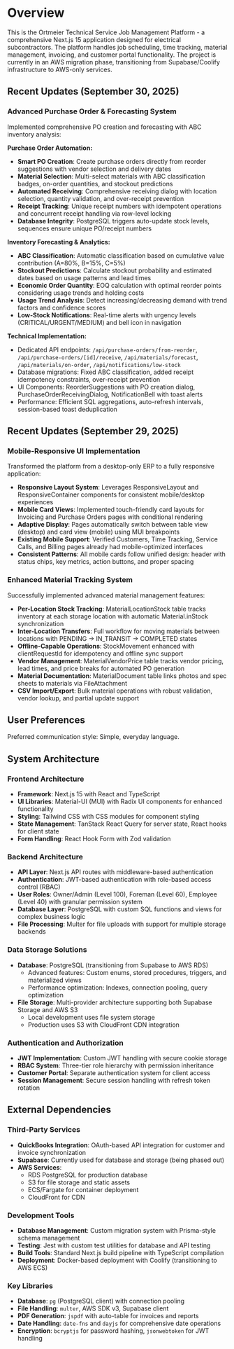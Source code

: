 # Overview

This is the Ortmeier Technical Service Job Management Platform - a comprehensive Next.js 15 application designed for electrical subcontractors. The platform handles job scheduling, time tracking, material management, invoicing, and customer portal functionality. The project is currently in an AWS migration phase, transitioning from Supabase/Coolify infrastructure to AWS-only services.

## Recent Updates (September 30, 2025)

### Advanced Purchase Order & Forecasting System
Implemented comprehensive PO creation and forecasting with ABC inventory analysis:

**Purchase Order Automation:**
- **Smart PO Creation**: Create purchase orders directly from reorder suggestions with vendor selection and delivery dates
- **Material Selection**: Multi-select materials with ABC classification badges, on-order quantities, and stockout predictions
- **Automated Receiving**: Comprehensive receiving dialog with location selection, quantity validation, and over-receipt prevention
- **Receipt Tracking**: Unique receipt numbers with idempotent operations and concurrent receipt handling via row-level locking
- **Database Integrity**: PostgreSQL triggers auto-update stock levels, sequences ensure unique PO/receipt numbers

**Inventory Forecasting & Analytics:**
- **ABC Classification**: Automatic classification based on cumulative value contribution (A=80%, B=15%, C=5%)
- **Stockout Predictions**: Calculate stockout probability and estimated dates based on usage patterns and lead times
- **Economic Order Quantity**: EOQ calculation with optimal reorder points considering usage trends and holding costs
- **Usage Trend Analysis**: Detect increasing/decreasing demand with trend factors and confidence scores
- **Low-Stock Notifications**: Real-time alerts with urgency levels (CRITICAL/URGENT/MEDIUM) and bell icon in navigation

**Technical Implementation:**
- Dedicated API endpoints: `/api/purchase-orders/from-reorder`, `/api/purchase-orders/[id]/receive`, `/api/materials/forecast`, `/api/materials/on-order`, `/api/notifications/low-stock`
- Database migrations: Fixed ABC classification, added receipt idempotency constraints, over-receipt prevention
- UI Components: ReorderSuggestions with PO creation dialog, PurchaseOrderReceivingDialog, NotificationBell with toast alerts
- Performance: Efficient SQL aggregations, auto-refresh intervals, session-based toast deduplication

## Recent Updates (September 29, 2025)

### Mobile-Responsive UI Implementation
Transformed the platform from a desktop-only ERP to a fully responsive application:
- **Responsive Layout System**: Leverages ResponsiveLayout and ResponsiveContainer components for consistent mobile/desktop experiences
- **Mobile Card Views**: Implemented touch-friendly card layouts for Invoicing and Purchase Orders pages with conditional rendering
- **Adaptive Display**: Pages automatically switch between table view (desktop) and card view (mobile) using MUI breakpoints
- **Existing Mobile Support**: Verified Customers, Time Tracking, Service Calls, and Billing pages already had mobile-optimized interfaces
- **Consistent Patterns**: All mobile cards follow unified design: header with status chips, key metrics, action buttons, and proper spacing

### Enhanced Material Tracking System
Successfully implemented advanced material management features:
- **Per-Location Stock Tracking**: MaterialLocationStock table tracks inventory at each storage location with automatic Material.inStock synchronization
- **Inter-Location Transfers**: Full workflow for moving materials between locations with PENDING → IN_TRANSIT → COMPLETED states
- **Offline-Capable Operations**: StockMovement enhanced with clientRequestId for idempotency and offline sync support
- **Vendor Management**: MaterialVendorPrice table tracks vendor pricing, lead times, and price breaks for automated PO generation
- **Material Documentation**: MaterialDocument table links photos and spec sheets to materials via FileAttachment
- **CSV Import/Export**: Bulk material operations with robust validation, vendor lookup, and partial update support

## User Preferences

Preferred communication style: Simple, everyday language.

## System Architecture

### Frontend Architecture
- **Framework**: Next.js 15 with React and TypeScript
- **UI Libraries**: Material-UI (MUI) with Radix UI components for enhanced functionality
- **Styling**: Tailwind CSS with CSS modules for component styling
- **State Management**: TanStack React Query for server state, React hooks for client state
- **Form Handling**: React Hook Form with Zod validation

### Backend Architecture
- **API Layer**: Next.js API routes with middleware-based authentication
- **Authentication**: JWT-based authentication with role-based access control (RBAC)
- **User Roles**: Owner/Admin (Level 100), Foreman (Level 60), Employee (Level 40) with granular permission system
- **Database Layer**: PostgreSQL with custom SQL functions and views for complex business logic
- **File Processing**: Multer for file uploads with support for multiple storage backends

### Data Storage Solutions
- **Database**: PostgreSQL (transitioning from Supabase to AWS RDS)
  - Advanced features: Custom enums, stored procedures, triggers, and materialized views
  - Performance optimization: Indexes, connection pooling, query optimization
- **File Storage**: Multi-provider architecture supporting both Supabase Storage and AWS S3
  - Local development uses file system storage
  - Production uses S3 with CloudFront CDN integration

### Authentication and Authorization
- **JWT Implementation**: Custom JWT handling with secure cookie storage
- **RBAC System**: Three-tier role hierarchy with permission inheritance
- **Customer Portal**: Separate authentication system for client access
- **Session Management**: Secure session handling with refresh token rotation

## External Dependencies

### Third-Party Services
- **QuickBooks Integration**: OAuth-based API integration for customer and invoice synchronization
- **Supabase**: Currently used for database and storage (being phased out)
- **AWS Services**: 
  - RDS PostgreSQL for production database
  - S3 for file storage and static assets
  - ECS/Fargate for container deployment
  - CloudFront for CDN

### Development Tools
- **Database Management**: Custom migration system with Prisma-style schema management
- **Testing**: Jest with custom test utilities for database and API testing
- **Build Tools**: Standard Next.js build pipeline with TypeScript compilation
- **Deployment**: Docker-based deployment with Coolify (transitioning to AWS ECS)

### Key Libraries
- **Database**: `pg` (PostgreSQL client) with connection pooling
- **File Handling**: `multer`, AWS SDK v3, Supabase client
- **PDF Generation**: `jspdf` with auto-table for invoices and reports
- **Date Handling**: `date-fns` and `dayjs` for comprehensive date operations
- **Encryption**: `bcryptjs` for password hashing, `jsonwebtoken` for JWT handling